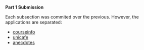 **Part 1 Submission**

Each subsection was commited over the previous.
However, the applications are separated: 
 - [courseinfo](courseinfo)
 - [unicafe](unicafe)
 - [anecdotes](anecdotes)